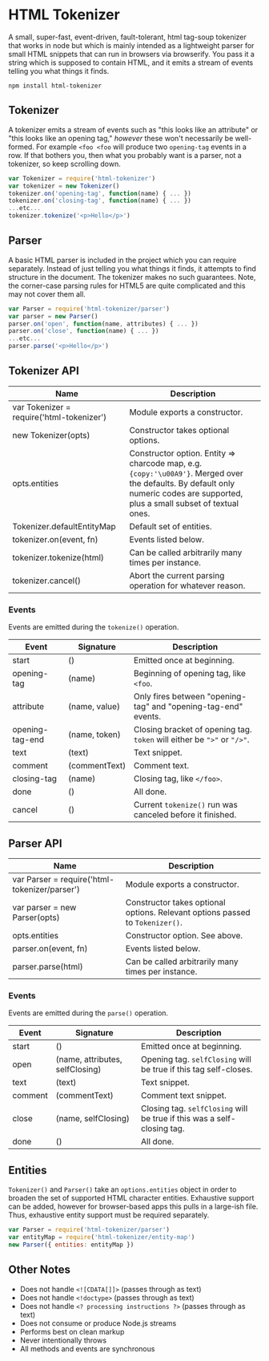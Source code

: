 # HTML Tokenizer

A small, super-fast, event-driven, fault-tolerant, html tag-soup tokenizer that works in node but which is mainly intended as a lightweight parser for small HTML snippets that can run in browsers via browserify.
You pass it a string which is supposed to contain HTML, and it emits a stream of events telling you what things it finds.

```
npm install html-tokenizer
```

## Tokenizer

A tokenizer emits a stream of events such as "this looks like an attribute" or "this looks like an opening tag," *however* these won't necessarily be well-formed.
For example `<foo <foo` will produce two `opening-tag` events in a row.
If that bothers you, then what you probably want is a parser, not a tokenizer, so keep scrolling down.

```js
var Tokenizer = require('html-tokenizer')
var tokenizer = new Tokenizer()
tokenizer.on('opening-tag', function(name) { ... })
tokenizer.on('closing-tag', function(name) { ... })
...etc...
tokenizer.tokenize('<p>Hello</p>')
```

## Parser

A basic HTML parser is included in the project which you can require separately.
Instead of just telling you what things it finds, it attempts to find structure in the document.
The tokenizer makes no such guarantees.
Note, the corner-case parsing rules for HTML5 are quite complicated and this may not cover them all.

```js
var Parser = require('html-tokenizer/parser')
var parser = new Parser()
parser.on('open', function(name, attributes) { ... })
parser.on('close', function(name) { ... })
...etc...
parser.parse('<p>Hello</p>')
```

## Tokenizer API

Name | Description
---- | -----------
var Tokenizer = require('html-tokenizer') | Module exports a constructor.
new Tokenizer(opts) | Constructor takes optional options.
opts.entities | Constructor option. Entity => charcode map, e.g. `{copy:'\u00A9'}`. Merged over the defaults. By default only numeric codes are supported, plus a small subset of textual ones.
Tokenizer.defaultEntityMap | Default set of entities.
tokenizer.on(event, fn) | Events listed below.
tokenizer.tokenize(html) | Can be called arbitrarily many times per instance.
tokenizer.cancel() | Abort the current parsing operation for whatever reason.

### Events

Events are emitted during the `tokenize()` operation.

Event | Signature | Description
----- | --------- | -----------
start | () | Emitted once at beginning.
opening-tag | (name) | Beginning of opening tag, like `<foo`.
attribute | (name, value) | Only fires between "opening-tag" and "opening-tag-end" events.
opening-tag-end | (name, token) | Closing bracket of opening tag. `token` will either be `">"` or `"/>"`.
text | (text) | Text snippet.
comment | (commentText) | Comment text.
closing-tag | (name) | Closing tag, like `</foo>`.
done | () | All done.
cancel | () | Current `tokenize()` run was canceled before it finished.

## Parser API

Name | Description
---- | -----------
var Parser = require('html-tokenizer/parser') | Module exports a constructor.
var parser = new Parser(opts) | Constructor takes optional options. Relevant options passed to `Tokenizer()`.
opts.entities | Constructor option. See above.
parser.on(event, fn) | Events listed below.
parser.parse(html) | Can be called arbitrarily many times per instance.

### Events

Events are emitted during the `parse()` operation.

Event | Signature | Description
----- | --------- | -----------
start | () | Emitted once at beginning.
open | (name, attributes, selfClosing) | Opening tag. `selfClosing` will be true if this tag self-closes.
text | (text) | Text snippet.
comment | (commentText) | Comment text snippet.
close | (name, selfClosing) | Closing tag. `selfClosing` will be true if this was a self-closing tag.
done | () | All done.

## Entities

`Tokenizer()` and `Parser()` take an `options.entities` object in order to broaden the set of supported HTML character entities.
Exhaustive support can be added, however for browser-based apps this pulls in a large-ish file.
Thus, exhaustive entity support must be required separately.

```js
var Parser = require('html-tokenizer/parser')
var entityMap = require('html-tokenizer/entity-map')
new Parser({ entities: entityMap })
```

## Other Notes

 * Does not handle `<![CDATA[]]>` (passes through as text)
 * Does not handle `<!doctype>` (passes through as text)
 * Does not handle `<? processing instructions ?>` (passes through as text)
 * Does not consume or produce Node.js streams
 * Performs best on clean markup
 * Never intentionally throws
 * All methods and events are synchronous
